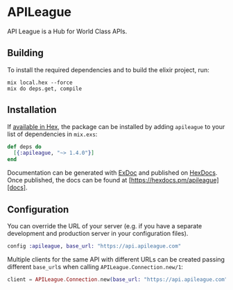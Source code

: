 # APILeague

API League is a Hub for World Class APIs.

## Building

To install the required dependencies and to build the elixir project, run:

```console
mix local.hex --force
mix do deps.get, compile
```

## Installation

If [available in Hex][], the package can be installed by adding `apileague` to
your list of dependencies in `mix.exs`:

```elixir
def deps do
  [{:apileague, "~> 1.4.0"}]
end
```

Documentation can be generated with [ExDoc][] and published on [HexDocs][]. Once published, the docs can be found at
[https://hexdocs.pm/apileague][docs].

## Configuration

You can override the URL of your server (e.g. if you have a separate development and production server in your
configuration files).

```elixir
config :apileague, base_url: "https://api.apileague.com"
```

Multiple clients for the same API with different URLs can be created passing different `base_url`s when calling
`APILeague.Connection.new/1`:

```elixir
client = APILeague.Connection.new(base_url: "https://api.apileague.com")
```

[exdoc]: https://github.com/elixir-lang/ex_doc
[hexdocs]: https://hexdocs.pm
[available in hex]: https://hex.pm/docs/publish
[docs]: https://hexdocs.pm/apileague
